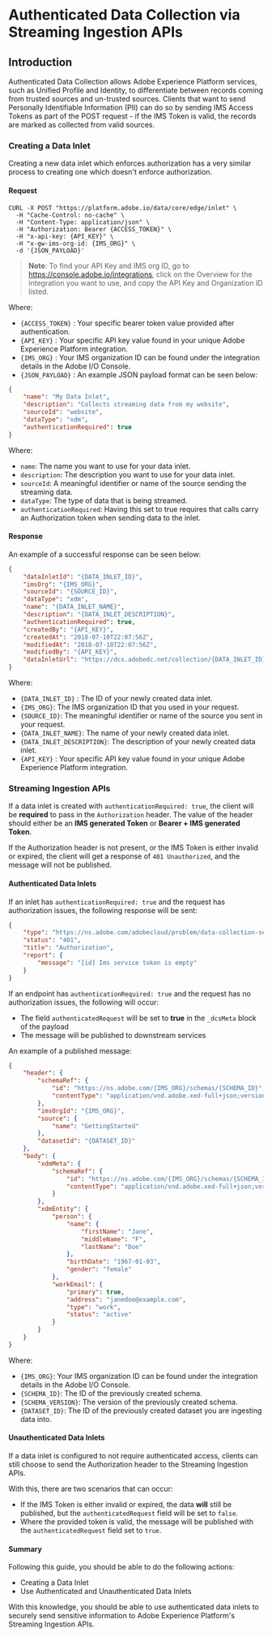 # Authenticated Data Collection via Streaming Ingestion APIs

## Introduction

Authenticated Data Collection allows Adobe Experience Platform services, such as Unified Profile and Identity, to differentiate between records coming from trusted sources and un-trusted sources. Clients that want to send Personally Identifiable Information (PII) can do so by sending IMS Access Tokens as part of the POST request - if the IMS Token is valid, the records are marked as collected from valid sources.

### Creating a Data Inlet

Creating a new data inlet which enforces authorization has a very similar process to creating one which doesn't enforce authorization. 

#### Request

```SHELL
CURL -X POST "https://platform.adobe.io/data/core/edge/inlet" \
  -H "Cache-Control: no-cache" \
  -H "Content-Type: application/json" \
  -H "Authorization: Bearer {ACCESS_TOKEN}" \
  -H "x-api-key: {API_KEY}" \
  -H "x-gw-ims-org-id: {IMS_ORG}" \
  -d '{JSON_PAYLOAD}'
```

> **Note**: To find your API Key and IMS org ID, go to <https://console.adobe.io/integrations>, click on the Overview for the integration you want to use, and copy the API Key and Organization ID listed.

Where:

- `{ACCESS_TOKEN}` : Your specific bearer token value provided after authentication.   
- `{API_KEY}` : Your specific API key value found in your unique Adobe Experience Platform integration.  
- `{IMS_ORG}` :  Your IMS organization ID can be found under the integration details in the Adobe I/O Console.  
- `{JSON_PAYLOAD}` : An example JSON payload format can be seen below:

```JSON
{
    "name": "My Data Inlet",
    "description": "Collects streaming data from my website",
    "sourceId": "website",
    "dataType": "xdm",
    "authenticationRequired": true
}
```

Where:

- `name`: The name you want to use for your data inlet.   
- `description`: The description you want to use for your data inlet.  
- `sourceId`: A meaningful identifier or name of the source sending the streaming data.
- `dataType`: The type of data that is being streamed.
- `authenticationRequired`: Having this set to true requires that calls carry an Authorization token when sending data to the inlet.

#### Response

An example of a successful response can be seen below:

```JSON
{
    "dataInletId": "{DATA_INLET_ID}",
    "imsOrg": "{IMS_ORG}",
    "sourceId": "{SOURCE_ID}",
    "dataType": "xdm",
    "name": "{DATA_INLET_NAME}",
    "description": "{DATA_INLET_DESCRIPTION}",
    "authenticationRequired": true,    
    "createdBy": "{API_KEY}",
    "createdAt": "2018-07-10T22:07:56Z",
    "modifiedAt": "2018-07-10T22:07:56Z",
    "modifiedBy": "{API_KEY}",
    "dataInletUrl": "https://dcs.adobedc.net/collection/{DATA_INLET_ID}"
}
```

Where:

- `{DATA_INLET_ID}` : The ID of your newly created data inlet. 
- `{IMS_ORG}`:  The IMS organization ID that you used in your request.    
- `{SOURCE_ID}`: The meaningful identifier or name of the source you sent in your request.    
- `{DATA_INLET_NAME}`: The name of your newly created data inlet.   
- `{DATA_INLET_DESCRIPTION}`: The description of your newly created data inlet.   
- `{API_KEY}` : Your specific API key value found in your unique Adobe Experience Platform integration.  

### Streaming Ingestion APIs

If a data inlet is created with `authenticationRequired: true`, the client will be **required** to pass in the `Authorization` header. The value of the header should either be an **IMS generated Token** or **Bearer + IMS generated Token**.

If the Authorization header is not present, or the IMS Token is either invalid or expired, the client will get a response of `401 Unauthorized`, and the message will not be published.

#### Authenticated Data Inlets

If an inlet has `authenticationRequired: true` and the request has authorization issues, the following response will be sent:

```json
{
    "type": "https://ns.adobe.com/adobecloud/problem/data-collection-service-authorization",
    "status": "401",
    "title": "Authorization",
    "report": {
        "message": "[id] Ims service token is empty"
    }
}
```

If an endpoint has `authenticationRequired: true` and the request has no authorization issues, the following will occur:
- The field `authenticatedRequest` will be set to **true** in the `_dcsMeta` block of the payload
- The message will be published to downstream services

An example of a published message:

```json
{
    "header": {
        "schemaRef": {
            "id": "https://ns.adobe.com/{IMS_ORG}/schemas/{SCHEMA_ID}",
            "contentType": "application/vnd.adobe.xed-full+json;version={SCHEMA_VERSION}"
        },
        "imsOrgId": "{IMS_ORG}",
        "source": {
            "name": "GettingStarted"
        },
        "datasetId": "{DATASET_ID}"   
    },
    "body": {
        "xdmMeta": {
            "schemaRef": {
                "id": "https://ns.adobe.com/{IMS_ORG}/schemas/{SCHEMA_ID}",
                "contentType": "application/vnd.adobe.xed-full+json;version={SCHEMA_VERSION}"
            }
        },
        "xdmEntity": {
            "person": {
                "name": {
                    "firstName": "Jane",
                    "middleName": "F",
                    "lastName": "Doe"
                },
                "birthDate": "1967-01-03",
                "gender": "female"
            },
            "workEmail": {
                "primary": true,
                "address": "janedoe@example.com",
                "type": "work",
                "status": "active"
            }
        }
    }
}
```

Where:

- `{IMS_ORG}`:  Your IMS organization ID can be found under the integration details in the Adobe I/O Console.
- `{SCHEMA_ID}`: The ID of the previously created schema. 
- `{SCHEMA_VERSION}`: The version of the previously created schema.
- `{DATASET_ID}`: The ID of the previously created dataset you are ingesting data into.


#### Unauthenticated Data Inlets

If a data inlet is configured to not require authenticated access, clients can still choose to send the Authorization header to the Streaming Ingestion APIs. 

With this, there are two scenarios that can occur:

- If the IMS Token is either invalid or expired, the data **will** still be published, but the `authenticatedRequest` field will be set to `false`.
- Where the provided token is valid, the message will be published with the `authenticatedRequest` field set to `true`.

#### Summary
Following this guide, you should be able to do the following actions:
- Creating a Data Inlet
- Use Authenticated and Unauthenticated Data Inlets

With this knowledge, you should be able to use authenticated data inlets to securely send sensitive information to Adobe Experience Platform's Streaming Ingestion APIs.
